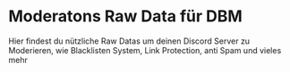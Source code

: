 # Moderatons Raw Data für DBM
Hier findest du nützliche Raw Datas um deinen Discord Server zu Moderieren, wie Blacklisten System, Link Protection, anti Spam und vieles mehr
